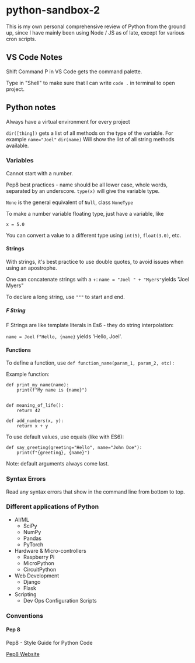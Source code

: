 # python-sandbox-2 #

This is my own personal comprehensive review of Python from the ground up, since I have mainly been using Node / JS as of late, except for various cron scripts.

## VS Code Notes ##

Shift Command P in VS Code gets the command palette.

Type in "Shell" to make sure that I can write `code .` in terminal to open project.

## Python notes ##

Always have a virtual environment for every project

`dir([thing])` gets a list of all methods on the type of the variable. 
For example
`name="Joel"`
`dir(name)`
Will show the list of all string methods available.


### Variables ###

Cannot start with a number.

Pep8 best practices - name should be all lower case, whole words, separated by an underscore.
`type(x)` will give the variable type.

`None` is the general equivalent of `Null`, class `NoneType`

To make a number variable floating type, just have a variable, like

`x = 5.0`

You can convert a value to a different type using `int(5)`, `float(3.0)`, etc. 

#### Strings ####

With strings, it's best practice to use double quotes, to avoid issues when using an apostrophe.

One can concatenate strings with a +: `name = "Joel " + "Myers"`yields "Joel Myers"

To declare a long string, use `"""` to start and end.

##### F String #####

F Strings are like template literals in Es6 - they do string interpolation: 

`name = Joel`
`f"Hello, {name}` yields 'Hello, Joel'.

#### Functions ####

To define a function, use `def function_name(param_1, param_2, etc):`

Example function: 

```
def print_my_name(name):
    print(f"My name is {name}")


def meaning_of_life():
    return 42

def add_numbers(x, y):
    return x + y
```

To use default values, use equals (like with ES6):

``` 
def say_greeting(greeting="Hello", name="John Doe"):
    print(f"{greeting}, {name}")
```

Note: default arguments always come last.

### Syntax Errors ###

Read any syntax errors that show in the command line from bottom to top.

### Different applications of Python ###

* AI/ML
    * SciPy
    * NumPy
    * Pandas
    * PyTorch
* Hardware & Micro-controllers
    * Raspberry Pi
    * MicroPython
    * CircuitPython
* Web Development
    * Django
    * Flask
* Scripting
    * Dev Ops Configuration Scripts

### Conventions ###

#### Pep 8 ####

Pep8 - Style Guide for Python Code

[Pep8 Website](https://pep8.org/ "Pep8 Website")